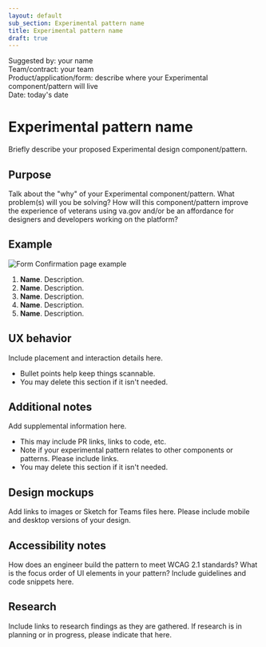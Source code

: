 ```yaml
---
layout: default
sub_section: Experimental pattern name
title: Experimental pattern name
draft: true
---
```

Suggested by: your name <br/>
Team/contract: your team <br />
Product/application/form: describe where your Experimental component/pattern will live <br/>
Date: today's date <br/>

# Experimental pattern name 

Briefly describe your proposed Experimental design component/pattern.

## Purpose

Talk about the "why" of your Experimental component/pattern. What problem(s) will you be solving? How will this component/pattern improve the experience of veterans using va.gov and/or be an affordance for designers and developers working on the platform?

## Example

<!-- Insert an image with callouts here, if you have one. Callouts should live as numbered text beneath the image (for accessibility reasons). If the image is large, callout text can live within the image itself as well as beneath it. Use the Anatomy callouts Sketch library in your mockups. -->

![Form Confirmation page example](https://github.com/department-of-veterans-affairs/vets-design-system-documentation/blob/master/Form-confirmation-mini-template.png)

1. **Name**. Description.
2. **Name**. Description.
3. **Name**. Description.
4. **Name**. Description.
5. **Name**. Description.

## UX behavior 

Include placement and interaction details here.

* Bullet points help keep things scannable.
* You may delete this section if it isn't needed.

## Additional notes

Add supplemental information here. 

* This may include PR links, links to code, etc.
* Note if your experimental pattern relates to other components or patterns. Please include links.
* You may delete this section if it isn't needed.

## Design mockups

Add links to images or Sketch for Teams files here. Please include mobile and desktop versions of your design.

## Accessibility notes

How does an engineer build the pattern to meet WCAG 2.1 standards? What is the focus order of UI elements in your pattern? Include guidelines and code snippets here.

## Research

Include links to research findings as they are gathered. If research is in planning or in progress, please indicate that here.
